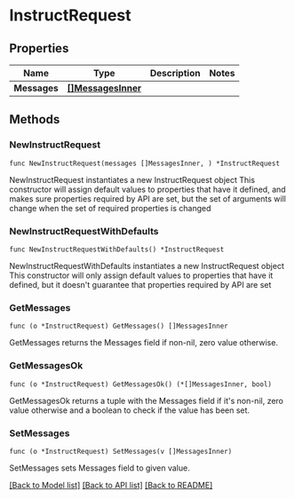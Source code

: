 # InstructRequest

## Properties

Name | Type | Description | Notes
------------ | ------------- | ------------- | -------------
**Messages** | [**[]MessagesInner**](MessagesInner.md) |  | 

## Methods

### NewInstructRequest

`func NewInstructRequest(messages []MessagesInner, ) *InstructRequest`

NewInstructRequest instantiates a new InstructRequest object
This constructor will assign default values to properties that have it defined,
and makes sure properties required by API are set, but the set of arguments
will change when the set of required properties is changed

### NewInstructRequestWithDefaults

`func NewInstructRequestWithDefaults() *InstructRequest`

NewInstructRequestWithDefaults instantiates a new InstructRequest object
This constructor will only assign default values to properties that have it defined,
but it doesn't guarantee that properties required by API are set

### GetMessages

`func (o *InstructRequest) GetMessages() []MessagesInner`

GetMessages returns the Messages field if non-nil, zero value otherwise.

### GetMessagesOk

`func (o *InstructRequest) GetMessagesOk() (*[]MessagesInner, bool)`

GetMessagesOk returns a tuple with the Messages field if it's non-nil, zero value otherwise
and a boolean to check if the value has been set.

### SetMessages

`func (o *InstructRequest) SetMessages(v []MessagesInner)`

SetMessages sets Messages field to given value.



[[Back to Model list]](../README.md#documentation-for-models) [[Back to API list]](../README.md#documentation-for-api-endpoints) [[Back to README]](../README.md)


